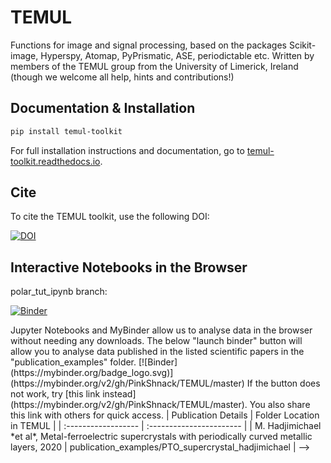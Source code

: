 # TEMUL
Functions for image and signal processing, based on the packages Scikit-image, Hyperspy, Atomap, PyPrismatic, ASE, periodictable etc. Written by members of the TEMUL group from the University of Limerick, Ireland (though we welcome all help, hints and contributions!)

## Documentation & Installation

```bash
pip install temul-toolkit
```

For full installation instructions and documentation, go to [temul-toolkit.readthedocs.io](https://temul-toolkit.readthedocs.io/en/latest/).

## Cite

To cite the TEMUL toolkit, use the following DOI:

[![DOI](https://www.zenodo.org/badge/203785298.svg)](https://www.zenodo.org/badge/latestdoi/203785298)


## Interactive Notebooks in the Browser

polar_tut_ipynb branch:

[![Binder](https://mybinder.org/badge_logo.svg)](https://mybinder.org/v2/gh/PinkShnack/TEMUL/polar_tut_ipynb)

<!-->
Jupyter Notebooks and MyBinder allow us to analyse data in the browser without needing any downloads. The below "launch binder" button will allow you to analyse data published in the listed scientific papers in the "publication_examples" folder.

[![Binder](https://mybinder.org/badge_logo.svg)](https://mybinder.org/v2/gh/PinkShnack/TEMUL/master)

If the button does not work, try [this link instead](https://mybinder.org/v2/gh/PinkShnack/TEMUL/master). You also share this link with others for quick access.


| Publication Details   | Folder Location in TEMUL  |
| :------------------   | :-----------------------  |
| M. Hadjimichael *et al*, Metal-ferroelectric supercrystals with periodically curved metallic layers, 2020        | publication_examples/PTO_supercrystal_hadjimichael              |
-->